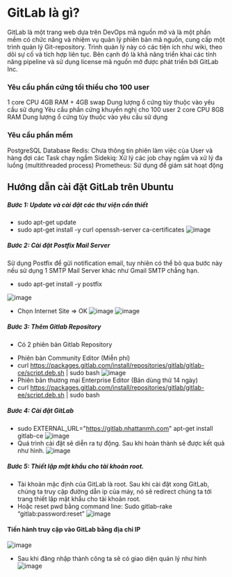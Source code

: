# GitLab là gì?
GitLab là một trang web dựa trên DevOps mã nguồn mở và là một phần mềm có chức năng và nhiệm vụ quản lý phiên bản mã nguồn, cung cấp một trình quản lý Git-repository. Trình quản lý này có các tiện ích như wiki, theo dõi sự cố và tích hợp liên tục. Bên cạnh đó là khả năng triển khai các tính năng pipeline và sử dụng license mã nguồn mở được phát triển bởi GitLab Inc.
### Yêu cầu phần cứng tối thiểu cho 100 user
  1 core CPU
  4GB RAM + 4GB swap
  Dung lượng ổ cứng tùy thuộc vào yêu cầu sử dụng
  Yêu cầu phần cứng khuyến nghị cho 100 user
  2 core CPU
  8GB RAM
  Dung lượng ổ cứng tùy thuộc vào yêu cầu sử dụng
### Yêu cầu phần mềm
  PostgreSQL Database
  Redis: Chưa thông tin phiên làm việc của User và hàng đợi các Task chạy ngầm
  Sidekiq: Xử lý các job chạy ngầm và xử lý đa luồng (multithreaded process)
  Prometheus: Sử dụng để giám sát hoạt động
## Hướng dẫn cài đặt GitLab trên Ubuntu
##### Bước 1: Update và cài đặt các thư viện cần thiết
- sudo apt-get update
- sudo apt-get install -y curl openssh-server ca-certificates
![image](https://user-images.githubusercontent.com/59860781/136916051-bd10d39b-eaa5-4375-8494-38b3a01ed61d.png)
##### Bước 2: Cài đặt Postfix Mail Server
Sử dụng Postfix để gửi notification email, tuy nhiên có thể bỏ qua bước này nếu sử dụng 1 SMTP Mail Server khác như Gmail SMTP chẳng hạn.
- sudo apt-get install -y postfix

![image](https://user-images.githubusercontent.com/59860781/136920377-cac4a769-fa87-4660-aa36-1e1666be85cc.png)
- Chọn Internet Site => OK
![image](https://user-images.githubusercontent.com/59860781/136916941-caa49be9-8033-497e-acee-c7c6c34210c2.png)
![image](https://user-images.githubusercontent.com/59860781/136918757-47b819b6-4fd3-4be1-b1bf-a44546f606db.png)
##### Bước 3: Thêm Gitlab Repository
 + Có 2 phiên bản Gitlab Repository
 - Phiên bản Community Editor (Miễn phí)
 - curl https://packages.gitlab.com/install/repositories/gitlab/gitlab-ce/script.deb.sh | sudo bash
![image](https://user-images.githubusercontent.com/59860781/136919756-a396708e-0110-4ee8-ba58-ff6cb0081b0f.png)
 - Phiên bản thương mại Enterprise Editor (Bản dùng thử 14 ngày)
 - curl https://packages.gitlab.com/install/repositories/gitlab/gitlab-ee/script.deb.sh | sudo bash
 ##### Bước 4: Cài đặt GitLab
 - sudo EXTERNAL_URL="https://gitlab.nhattanmh.com" apt-get install gitlab-ce
   ![image](https://user-images.githubusercontent.com/59860781/136921368-424c8d40-99ac-4f33-8f63-cb57ceacccb2.png)
 -  Quá trình cài đặt sẽ diễn ra tự động. Sau khi hoàn thành sẽ được kết quả như hình.
    ![image](https://user-images.githubusercontent.com/59860781/136937082-efea1f16-71a6-4a0f-af72-a9d405e30060.png)
 ##### Bước 5: Thiết lập mật khẩu cho tài khoản root.
- Tài khoản mặc định của GitLab là root. Sau khi cài đặt xong GitLab, chúng ta truy cập đường dẫn ip của máy, nó sẽ redirect chúng ta tới trang thiết lập mật khẩu cho tài khoản root.
 - Hoặc reset pwd bằng command line:
  Sudo gitlab-rake “gitlab:password:reset”
  ![image](https://user-images.githubusercontent.com/59860781/136922127-99c5c3b7-8653-4bc1-9834-e4298b156ecc.png)
 #### Tiến hành truy cập vào GitLab bằng địa chỉ IP 
![image](https://user-images.githubusercontent.com/59860781/136922426-a9238d2c-01e4-49f5-a301-c8233bdc0e4a.png)
- Sau khi đăng nhập thành công ta sẽ có giao diện quản lý như hình
![image](https://user-images.githubusercontent.com/59860781/136922490-5ac59503-9005-4bb8-bf90-ef2dd07ad2bf.png)

 
 



